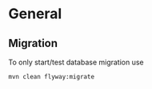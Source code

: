 # General

## Migration

To only start/test database migration use

```bash
mvn clean flyway:migrate
```